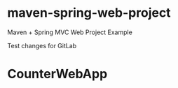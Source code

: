 # maven-spring-web-project
Maven + Spring MVC Web Project Example

Test changes for GitLab
# CounterWebApp
